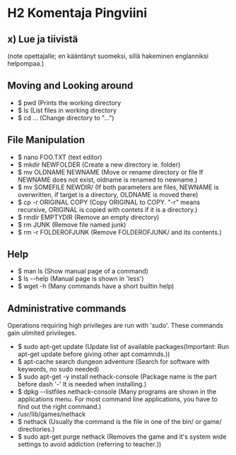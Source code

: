 # H2 Komentaja Pingviini

## x) Lue ja tiivistä
(note opettajalle; en kääntänyt suomeksi, sillä hakeminen englanniksi helpompaa.)
## Moving and Looking around

- $ pwd (Prints the working directory
- $ ls (List files in working directory
- $ cd ... (Change directory to "...")

## File Manipulation

- $ nano FOO.TXT (text editor)
- $ mkdir NEWFOLDER (Create a new directory ie. folder)
- $ mv OLDNAME NEWNAME (Move or rename directory or file If NEWNAME does not exist, oldname is renamed to newname.)
- $ mv SOMEFILE NEWDIR/ (If both parameters are files, NEWNAME is overwritten, if target is a directory, OLDNAME is moved there)
- $ cp -r ORIGINAL COPY (Copy ORIGINAL to COPY. "-r" means recursive, ORIGINAL is copied with contets if it is a directory.)
- $ rmdir EMPTYDIR (Remove an empty directory)
- $ rm JUNK (Remove file named junk)
- $ rm -r FOLDEROFJUNK (Remove FOLDEROFJUNK/ and its contents.)

## Help

- $ man ls (Show manual page of a command)
- $ ls --help (Manual page is shown in 'less') 
- $ wget -h (Many commands have a short builtin help)

## Administrative commands

Operations requiring high privileges are run with 'sudo'. These commands gain ulimited privileges.
- $ sudo apt-get update (Update list of available packages(Important: Run apt-get update before giving other apt comamnds.))
- $ apt-cache search dungeon adventure (Search for software with keywords, no sudo needed)
- $ sudo apt-get -y install nethack-console (Package name is the part before dash '-' It is needed when installing.)
- $ dpkg --listfiles nethack-console (Many programs are shown in the applications menu. For most command line applications, you have to find out the right command.)
- /usr/lib/games/nethack
- $ nethack (Usually the command is the file in one of the bin/ or game/ directiories.)
- $ sudo apt-get purge nethack (Removes the game and it's system wide settings to avoid addiction (referring to teacher.)) 
